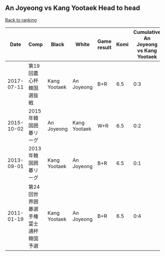 ## An Joyeong vs Kang Yootaek Head to head

[Back to ranking](../../index.md)




| **Date** | **Comp** | **Black** | **White** | **Game result** | **Komi** | **Cumulative An Joyeong vs Kang Yootaek** | **An Joyeong streak** | **Kang Yootaek streak** | 
| --- | --- | --- | --- | --- | --- | --- | --- | --- |
| 2017-07-11 | 第19回農心杯韓国選抜戦 | Kang Yootaek | An Joyeong | B+R | 6.5 | 0:3 | 0 | 3 | 
| 2015-10-02 | 2015年韓国囲碁リーグ | An Joyeong | Kang Yootaek | W+R | 6.5 | 0:2 | 0 | 2 | 
| 2013-09-01 | 2013年韓国囲碁リーグ | Kang Yootaek | An Joyeong | B+R | 6.5 | 0:1 | 0 | 1 | 
| 2011-01-19 | 第24回世界囲碁選手権富士通杯韓国予選 | Kang Yootaek | An Joyeong | B+R | 6.5 | 0:4 | 0 | 4 |




